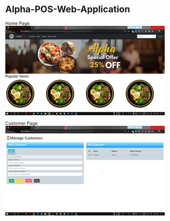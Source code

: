 # Alpha-POS-Web-Application

Home Page 
![image](https://github.com/Mindula-Dilthushan/Alpha-POS-Web-Application/blob/master/demo/HomePage.jpg) 

Customer Page
![image](https://github.com/Mindula-Dilthushan/Alpha-POS-Web-Application/blob/master/demo/CustomerPage.jpg)
